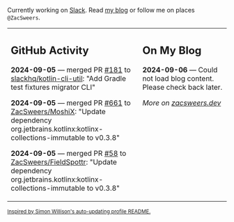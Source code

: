 Currently working on [Slack](https://slack.com/). Read [my blog](https://zacsweers.dev/) or follow me on places `@ZacSweers`.

<table><tr><td valign="top" width="60%">

## GitHub Activity
<!-- githubActivity starts -->
**2024-09-05** — merged PR [#181](https://github.com/slackhq/kotlin-cli-util/pull/181) to [slackhq/kotlin-cli-util](https://github.com/slackhq/kotlin-cli-util): "Add Gradle test fixtures migrator CLI"

**2024-09-05** — merged PR [#661](https://github.com/ZacSweers/MoshiX/pull/661) to [ZacSweers/MoshiX](https://github.com/ZacSweers/MoshiX): "Update dependency org.jetbrains.kotlinx:kotlinx-collections-immutable to v0.3.8"

**2024-09-05** — merged PR [#58](https://github.com/ZacSweers/FieldSpottr/pull/58) to [ZacSweers/FieldSpottr](https://github.com/ZacSweers/FieldSpottr): "Update dependency org.jetbrains.kotlinx:kotlinx-collections-immutable to v0.3.8"
<!-- githubActivity ends -->
</td><td valign="top" width="40%">

## On My Blog
<!-- blog starts -->
**2024-09-06** — Could not load blog content. Please check back later.
<!-- blog ends -->
_More on [zacsweers.dev](https://zacsweers.dev/)_
</td></tr></table>

<sub><a href="https://simonwillison.net/2020/Jul/10/self-updating-profile-readme/">Inspired by Simon Willison's auto-updating profile README.</a></sub>